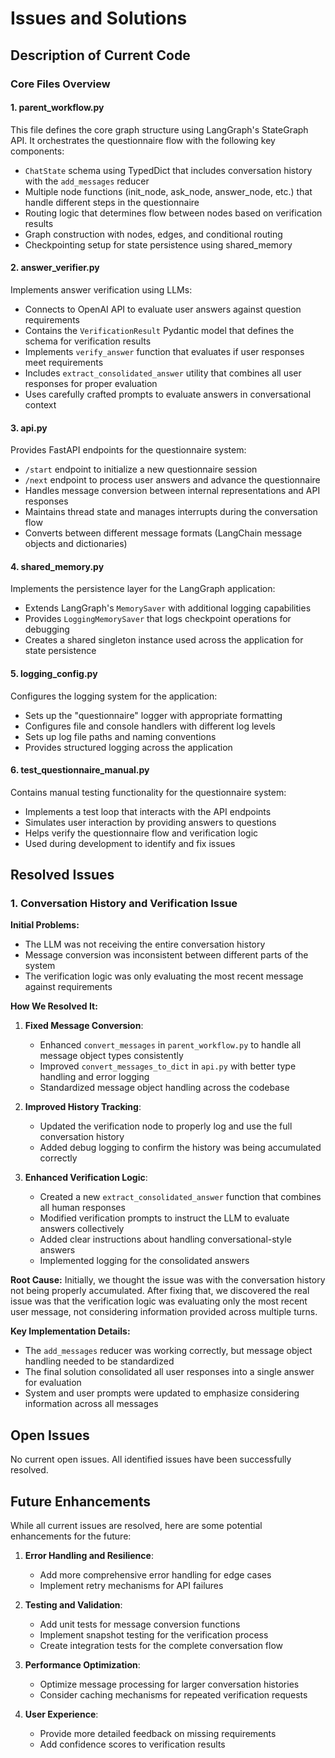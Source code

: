 # Issues and Solutions

## Description of Current Code

### Core Files Overview

#### 1. parent_workflow.py
This file defines the core graph structure using LangGraph's StateGraph API. It orchestrates the questionnaire flow with the following key components:
- `ChatState` schema using TypedDict that includes conversation history with the `add_messages` reducer
- Multiple node functions (init_node, ask_node, answer_node, etc.) that handle different steps in the questionnaire
- Routing logic that determines flow between nodes based on verification results
- Graph construction with nodes, edges, and conditional routing
- Checkpointing setup for state persistence using shared_memory

#### 2. answer_verifier.py
Implements answer verification using LLMs:
- Connects to OpenAI API to evaluate user answers against question requirements
- Contains the `VerificationResult` Pydantic model that defines the schema for verification results
- Implements `verify_answer` function that evaluates if user responses meet requirements
- Includes `extract_consolidated_answer` utility that combines all user responses for proper evaluation
- Uses carefully crafted prompts to evaluate answers in conversational context

#### 3. api.py
Provides FastAPI endpoints for the questionnaire system:
- `/start` endpoint to initialize a new questionnaire session
- `/next` endpoint to process user answers and advance the questionnaire
- Handles message conversion between internal representations and API responses
- Maintains thread state and manages interrupts during the conversation flow
- Converts between different message formats (LangChain message objects and dictionaries)

#### 4. shared_memory.py
Implements the persistence layer for the LangGraph application:
- Extends LangGraph's `MemorySaver` with additional logging capabilities
- Provides `LoggingMemorySaver` that logs checkpoint operations for debugging
- Creates a shared singleton instance used across the application for state persistence

#### 5. logging_config.py
Configures the logging system for the application:
- Sets up the "questionnaire" logger with appropriate formatting
- Configures file and console handlers with different log levels
- Sets up log file paths and naming conventions
- Provides structured logging across the application

#### 6. test_questionnaire_manual.py
Contains manual testing functionality for the questionnaire system:
- Implements a test loop that interacts with the API endpoints
- Simulates user interaction by providing answers to questions
- Helps verify the questionnaire flow and verification logic
- Used during development to identify and fix issues

## Resolved Issues

### 1. Conversation History and Verification Issue

**Initial Problems:**
- The LLM was not receiving the entire conversation history
- Message conversion was inconsistent between different parts of the system
- The verification logic was only evaluating the most recent message against requirements

**How We Resolved It:**
1. **Fixed Message Conversion**: 
   - Enhanced `convert_messages` in `parent_workflow.py` to handle all message object types consistently
   - Improved `convert_messages_to_dict` in `api.py` with better type handling and error logging
   - Standardized message object handling across the codebase

2. **Improved History Tracking**:
   - Updated the verification node to properly log and use the full conversation history
   - Added debug logging to confirm the history was being accumulated correctly

3. **Enhanced Verification Logic**:
   - Created a new `extract_consolidated_answer` function that combines all human responses
   - Modified verification prompts to instruct the LLM to evaluate answers collectively
   - Added clear instructions about handling conversational-style answers
   - Implemented logging for the consolidated answers

**Root Cause:**
Initially, we thought the issue was with the conversation history not being properly accumulated. After fixing that, we discovered the real issue was that the verification logic was evaluating only the most recent user message, not considering information provided across multiple turns.

**Key Implementation Details:**
- The `add_messages` reducer was working correctly, but message object handling needed to be standardized
- The final solution consolidated all user responses into a single answer for evaluation
- System and user prompts were updated to emphasize considering information across all messages

## Open Issues

No current open issues. All identified issues have been successfully resolved.

## Future Enhancements

While all current issues are resolved, here are some potential enhancements for the future:

1. **Error Handling and Resilience**:
   - Add more comprehensive error handling for edge cases
   - Implement retry mechanisms for API failures

2. **Testing and Validation**:
   - Add unit tests for message conversion functions
   - Implement snapshot testing for the verification process
   - Create integration tests for the complete conversation flow

3. **Performance Optimization**:
   - Optimize message processing for larger conversation histories
   - Consider caching mechanisms for repeated verification requests

4. **User Experience**:
   - Provide more detailed feedback on missing requirements
   - Add confidence scores to verification results